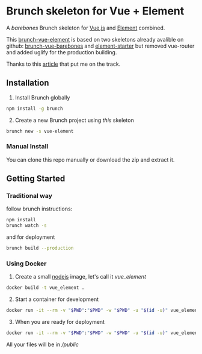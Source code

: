 # Brunch skeleton for Vue + Element

A _barebones_ Brunch skeleton for [Vue.js](https://vuejs.org/) and [Element](http://element.eleme.io/) combined.

This [brunch-vue-element](https://github.com/pabloveliz/brunch-vue-element) is based on two skeletons already avalible on github: [brunch-vue-barebones](https://github.com/tomquirk/brunch-vue-barebones) and [element-starter](https://github.com/ElementUI/element-starter) but removed vue-router and added uglify for the production building.

Thanks to this [article](https://vuejsdevelopers.com/2017/08/20/vue-js-brunch/) that put me on the track.

## Installation

1. Install Brunch globally

```bash
npm install -g brunch
```

2. Create a new Brunch project using _this_ skeleton

```bash
brunch new -s vue-element
```

### Manual Install

You can clone this repo manually or download the zip and extract it.

## Getting Started

### Traditional way

follow brunch instructions:

```bash
npm install
brunch watch -s
```

and for deployment

```bash
brunch build --production
```

### Using Docker

1. Create a small [nodejs]() image, let's call it *vue_element*

```bash
docker build -t vue_element .
```

2. Start a container for development

```bash
docker run -it --rm -v "$PWD":"$PWD" -w "$PWD" -u "$(id -u)" vue_element
```

3. When you are ready for deployment

```bash
docker run -it --rm -v "$PWD":"$PWD" -w "$PWD" -u "$(id -u)" vue_element npm run build
```

All your files will be in */public*
